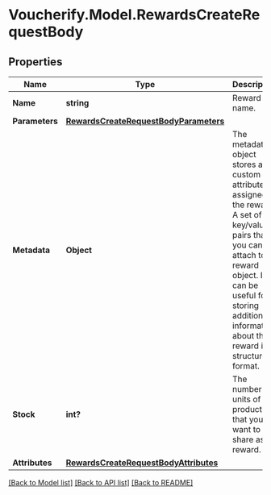 # Voucherify.Model.RewardsCreateRequestBody

## Properties

Name | Type | Description | Notes
------------ | ------------- | ------------- | -------------
**Name** | **string** | Reward name. | [optional] 
**Parameters** | [**RewardsCreateRequestBodyParameters**](RewardsCreateRequestBodyParameters.md) |  | [optional] 
**Metadata** | **Object** | The metadata object stores all custom attributes assigned to the reward. A set of key/value pairs that you can attach to a reward object. It can be useful for storing additional information about the reward in a structured format. | [optional] 
**Stock** | **int?** | The number of units of the product that you want to share as a reward. | [optional] 
**Attributes** | [**RewardsCreateRequestBodyAttributes**](RewardsCreateRequestBodyAttributes.md) |  | [optional] 

[[Back to Model list]](../README.md#documentation-for-models) [[Back to API list]](../README.md#documentation-for-api-endpoints) [[Back to README]](../README.md)

